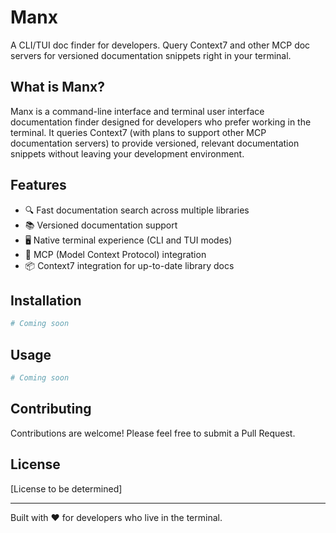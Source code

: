 # Manx

A CLI/TUI doc finder for developers. Query Context7 and other MCP doc servers for versioned documentation snippets right in your terminal.

## What is Manx?

Manx is a command-line interface and terminal user interface documentation finder designed for developers who prefer working in the terminal. It queries Context7 (with plans to support other MCP documentation servers) to provide versioned, relevant documentation snippets without leaving your development environment.

## Features

- 🔍 Fast documentation search across multiple libraries
- 📚 Versioned documentation support
- 🖥️ Native terminal experience (CLI and TUI modes)
- 🔌 MCP (Model Context Protocol) integration
- 📦 Context7 integration for up-to-date library docs

## Installation

```bash
# Coming soon
```

## Usage

```bash
# Coming soon
```

## Contributing

Contributions are welcome! Please feel free to submit a Pull Request.

## License

[License to be determined]

---

Built with ❤️ for developers who live in the terminal.